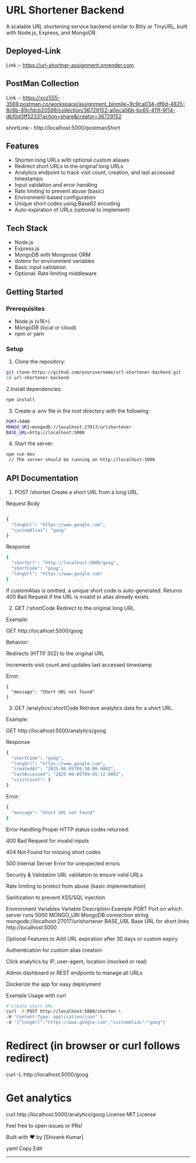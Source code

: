 # URL Shortener Backend

A scalable URL shortening service backend similar to Bitly or TinyURL, built with Node.js, Express, and MongoDB.

## Deployed-Link

Link :-  https://url-shortner-assignment.onrender.com


## PostMan Collection

Link :- https://xyz555-3569.postman.co/workspace/assignment_binmile~9c9ca034-df6d-4825-8c6b-89cfdcb20599/collection/36729152-a0eca06b-bc65-411f-9f14-db10d3ff5233?action=share&creator=36729152

shortLink:- http://localhost:5000/postmanShort

## Features

- Shorten long URLs with optional custom aliases  
- Redirect short URLs to the original long URLs  
- Analytics endpoint to track visit count, creation, and last accessed timestamps  
- Input validation and error handling  
- Rate limiting to prevent abuse (basic)  
- Environment-based configuration  
- Unique short codes using Base62 encoding  
- Auto-expiration of URLs (optional to implement)

## Tech Stack

- Node.js  
- Express.js  
- MongoDB with Mongoose ORM  
- dotenv for environment variables  
- Basic input validation  
- Optional: Rate limiting middleware

## Getting Started

### Prerequisites

- Node.js (v16+)  
- MongoDB (local or cloud)  
- npm or yarn

### Setup

1. Clone the repository:

```bash
git clone https://github.com/yourusername/url-shortener-backend.git
cd url-shortener-backend
```

2.Install dependencies:

```bash
npm install
```

3. Create a .env file in the root directory with the following:

```bash
PORT=5000
MONGO_URI=mongodb://localhost:27017/urlshortener
BASE_URL=http://localhost:5000
```

4. Start the server:

```bash
npm run dev
 // The server should be running on http://localhost:5000
```


## API Documentation

1. POST /shorten
Create a short URL from a long URL.

Request Body
```bash

{
  "longUrl": "https://www.google.com",
  "customAlias": "goog"
}
```

Response

```bash
{
  "shortUrl": "http://localhost:5000/goog",
  "shortCode": "goog",
  "longUrl": "https://www.google.com"
}
```
If customAlias is omitted, a unique short code is auto-generated. Returns 400 Bad Request if the URL is invalid or alias already exists.

2. GET /:shortCode
Redirect to the original long URL.

Example:

GET http://localhost:5000/goog

Behavior:

Redirects (HTTP 302) to the original URL

Increments visit count and updates last accessed timestamp

Error:
```
{
  "message": "Short URL not found"
}
```

3. GET /analytics/:shortCode
Retrieve analytics data for a short URL.

Example:

GET http://localhost:5000/analytics/goog

Response
```bash
{
  "shortCode": "goog",
  "longUrl": "https://www.google.com",
  "createdAt": "2025-06-05T09:30:00.000Z",
  "lastAccessed": "2025-06-05T09:45:12.000Z",
  "visitCount": 3
}
```
Error:
```bash
{
  "message": "Short URL not found"
}
```

Error Handling
Proper HTTP status codes returned:

400 Bad Request for invalid inputs

404 Not Found for missing short codes

500 Internal Server Error for unexpected errors

Security & Validation
URL validation to ensure valid URLs

Rate limiting to protect from abuse (basic implementation)

Sanitization to prevent XSS/SQL injection

Environment Variables
Variable	Description	Example
PORT	Port on which server runs	5000
MONGO_URI	MongoDB connection string	mongodb://localhost:27017/urlshortener
BASE_URL	Base URL for short links	http://localhost:5000

Optional Features to Add
URL expiration after 30 days or custom expiry

Authentication for custom alias creation

Click analytics by IP, user-agent, location (mocked or real)

Admin dashboard or REST endpoints to manage all URLs

Dockerize the app for easy deployment

Example Usage with curl
```bash
# Create short URL
curl -X POST http://localhost:5000/shorten \
-H "Content-Type: application/json" \
-d '{"longUrl":"https://www.google.com","customAlias":"goog"}'
```

# Redirect (in browser or curl follows redirect)
curl -L http://localhost:5000/goog

# Get analytics
curl http://localhost:5000/analytics/goog
License
MIT License

Feel free to open issues or PRs!

Built with ❤️ by [Shivank Kumar]

yaml
Copy
Edit

---




